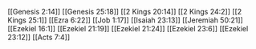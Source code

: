 [[Genesis 2:14]]
[[Genesis 25:18]]
[[2 Kings 20:14]]
[[2 Kings 24:2]]
[[2 Kings 25:1]]
[[Ezra 6:22]]
[[Job 1:17]]
[[Isaiah 23:13]]
[[Jeremiah 50:21]]
[[Ezekiel 16:1]]
[[Ezekiel 21:19]]
[[Ezekiel 21:24]]
[[Ezekiel 23:6]]
[[Ezekiel 23:12]]
[[Acts 7:4]]
